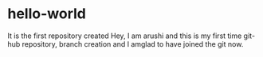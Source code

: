 # hello-world
It is the first repository created 
Hey, I am arushi and this is my first time git-hub repository, branch creation and I amglad to have joined the git now.
